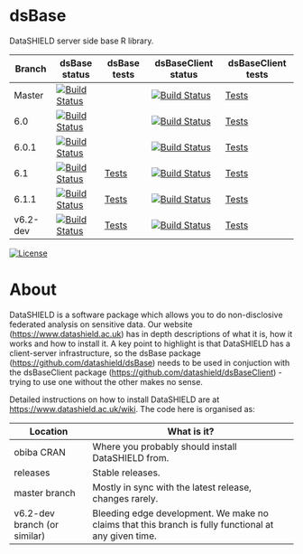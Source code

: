 dsBase
============

DataSHIELD server side base R library.




| Branch   | dsBase status | dsBase tests | dsBaseClient status | dsBaseClient tests |
| -------- | ------------- | ------------ | ------------------- | ------------------ |
| Master   | [![Build Status](https://dev.azure.com/datashield-testing/datashield/_apis/build/status/datashield.dsBase?branchName=master)](https://dev.azure.com/datashield-testing/datashield/_build/latest?definitionId=1&branchName=master) | | [![Build Status](https://dev.azure.com/datashield-testing/datashield/_apis/build/status/datashield.dsBaseClient?branchName=master)](https://dev.azure.com/datashield-testing/datashield/_build/latest?definitionId=1&branchName=master) | [Tests](https://datashield.github.io/testStatus/dsBaseClient/master/latest/) |
| 6.0 | [![Build Status](https://dev.azure.com/datashield-testing/datashield/_apis/build/status/datashield.dsBase?branchName=v6.0)](https://dev.azure.com/datashield-testing/datashield/_build/latest?definitionId=1&branchName=v6.0) | | [![Build Status](https://dev.azure.com/datashield-testing/datashield/_apis/build/status/datashield.dsBaseClient?branchName=v6.0)](https://dev.azure.com/datashield-testing/datashield/_build/latest?definitionId=1&branchName=v6.0) | [Tests](https://datashield.github.io/testStatus/dsBaseClient/v6.0/latest/) |
| 6.0.1 | [![Build Status](https://dev.azure.com/datashield-testing/datashield/_apis/build/status/datashield.dsBase?branchName=v6.0.1)](https://dev.azure.com/datashield-testing/datashield/_build/latest?definitionId=1&branchName=v6.0.1) | | [![Build Status](https://dev.azure.com/datashield-testing/datashield/_apis/build/status/datashield.dsBaseClient?branchName=v6.0.1)](https://dev.azure.com/datashield-testing/datashield/_build/latest?definitionId=1&branchName=v6.0.1) | [Tests](https://datashield.github.io/testStatus/dsBaseClient/v6.0.1/latest/) |
| 6.1 | [![Build Status](https://dev.azure.com/datashield-testing/datashield/_apis/build/status/datashield.dsBase?branchName=v6.1)](https://dev.azure.com/datashield-testing/datashield/_build/latest?definitionId=1&branchName=v6.1) | [Tests](https://datashield.github.io/testStatus/dsBase/v6.1/latest/) | [![Build Status](https://dev.azure.com/datashield-testing/datashield/_apis/build/status/datashield.dsBaseClient?branchName=v6.1)](https://dev.azure.com/datashield-testing/datashield/_build/latest?definitionId=1&branchName=v6.1) | [Tests](https://datashield.github.io/testStatus/dsBaseClient/v6.1/latest/) |
| 6.1.1 | [![Build Status](https://dev.azure.com/datashield-testing/datashield/_apis/build/status/datashield.dsBase?branchName=v6.1.1)](https://dev.azure.com/datashield-testing/datashield/_build/latest?definitionId=1&branchName=v6.1.1) | [Tests](https://datashield.github.io/testStatus/dsBase/v6.1.1/latest/) | [![Build Status](https://dev.azure.com/datashield-testing/datashield/_apis/build/status/datashield.dsBaseClient?branchName=v6.1.1)](https://dev.azure.com/datashield-testing/datashield/_build/latest?definitionId=1&branchName=v6.1.1) | [Tests](https://datashield.github.io/testStatus/dsBaseClient/v6.1.1/latest/) |
| v6.2-dev | [![Build Status](https://dev.azure.com/datashield-testing/datashield/_apis/build/status/datashield.dsBase?branchName=v6.2-dev)](https://dev.azure.com/datashield-testing/datashield/_build/latest?definitionId=1&branchName=v6.2-dev) | [Tests](https://datashield.github.io/testStatus/dsBase/v6.2-dev/latest/) | [![Build Status](https://dev.azure.com/datashield-testing/datashield/_apis/build/status/datashield.dsBaseClient?branchName=v6.2-dev)](https://dev.azure.com/datashield-testing/datashield/_build/latest?definitionId=1&branchName=v6.2-dev) | [Tests](https://datashield.github.io/testStatus/dsBaseClient/v6.2-dev/latest/) |


[![License](https://img.shields.io/badge/license-GPLv3-blue.svg)](https://www.gnu.org/licenses/gpl-3.0.html)




About
=====

DataSHIELD is a software package which allows you to do non-disclosive federated analysis on sensitive data. Our website (https://www.datashield.ac.uk) has in depth descriptions of what it is, how it works and how to install it. A key point to highlight is that DataSHIELD has a client-server infrastructure, so the dsBase package (https://github.com/datashield/dsBase) needs to be used in conjuction with the dsBaseClient package (https://github.com/datashield/dsBaseClient) - trying to use one without the other makes no sense.

Detailed instructions on how to install DataSHIELD are at https://www.datashield.ac.uk/wiki. The code here is organised as:


| Location                     | What is it? |
| ---------------------------- | ------------| 
| obiba CRAN                   | Where you probably should install DataSHIELD from. |
| releases                     | Stable releases. |
| master branch                | Mostly in sync with the latest release, changes rarely. |
| v6.2-dev branch (or similar) | Bleeding edge development. We make no claims that this branch is fully functional at any given time. |
